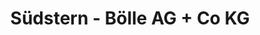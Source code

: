 ---
title: "Südstern - Bölle AG + Co KG"
url: /konstanz/suedstern-boelle-ag-co-kg-maybachstrasse/
shop: Autohaus
---